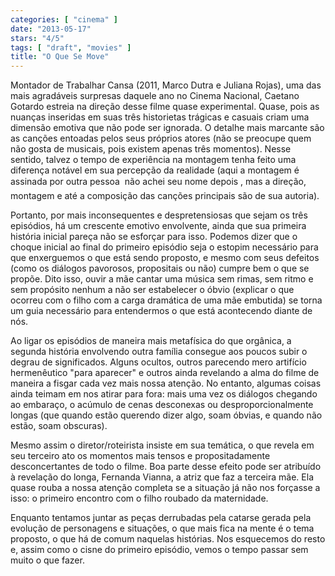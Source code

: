 ```yaml
---
categories: [ "cinema" ]
date: "2013-05-17"
stars: "4/5"
tags: [ "draft", "movies" ]
title: "O Que Se Move"
---
```

Montador de Trabalhar Cansa (2011, Marco Dutra e Juliana Rojas), uma
das mais agradáveis surpresas daquele ano no Cinema Nacional, Caetano
Gotardo estreia na direção desse filme quase experimental. Quase, pois
as nuanças inseridas em suas três historietas trágicas e casuais criam
uma dimensão emotiva que não pode ser ignorada. O detalhe mais marcante
são as canções entoadas pelos seus próprios atores (não se preocupe
quem não gosta de musicais, pois existem apenas três momentos). Nesse
sentido, talvez o tempo de experiência na montagem tenha feito uma
diferença notável em sua percepção da realidade (aqui a montagem
é assinada por outra pessoa  não achei seu nome depois , mas a
direção, montagem e até a composição das canções principais são
de sua autoria).

Portanto, por mais inconsequentes e despretensiosas que sejam os três
episódios, há um crescente emotivo envolvente, ainda que sua primeira
história inicial pareça não se esforçar para isso. Podemos dizer
que o choque inicial ao final do primeiro episódio seja o estopim
necessário para que enxerguemos o que está sendo proposto, e mesmo
com seus defeitos (como os diálogos pavorosos, propositais ou não)
cumpre bem o que se propõe. Dito isso, ouvir a mãe cantar uma música
sem rimas, sem ritmo e sem propósito nenhum a não ser estabelecer o
óbvio (explicar o que ocorreu com o filho com a carga dramática de
uma mãe embutida) se torna um guia necessário para entendermos o que
está acontecendo diante de nós.

Ao ligar os episódios de maneira mais metafísica do que orgânica,
a segunda história envolvendo outra família consegue aos poucos
subir o degrau de significados. Alguns ocultos, outros parecendo mero
artifício hermenêutico "para aparecer" e outros ainda revelando a
alma do filme de maneira a fisgar cada vez mais nossa atenção. No
entanto, algumas coisas ainda teimam em nos atirar para fora: mais uma
vez os diálogos chegando ao embaraço, o acúmulo de cenas desconexas
ou desproporcionalmente longas (que quando estão querendo dizer algo,
soam óbvias, e quando não estão, soam obscuras).

Mesmo assim o diretor/roteirista insiste em sua temática, o que
revela em seu terceiro ato os momentos mais tensos e propositadamente
desconcertantes de todo o filme. Boa parte desse efeito pode ser
atribuído à revelação do longa, Fernanda Vianna, a atriz que faz a
terceira mãe. Ela quase rouba a nossa atenção completa se a situação
já não nos forçasse a isso: o primeiro encontro com o filho roubado
da maternidade.

Enquanto tentamos juntar as peças derrubadas pela catarse gerada pela
evolução de personagens e situações, o que mais fica na mente é o
tema proposto, o que há de comum naquelas histórias. Nos esquecemos do
resto e, assim como o cisne do primeiro episódio, vemos o tempo passar
sem muito o que fazer.

